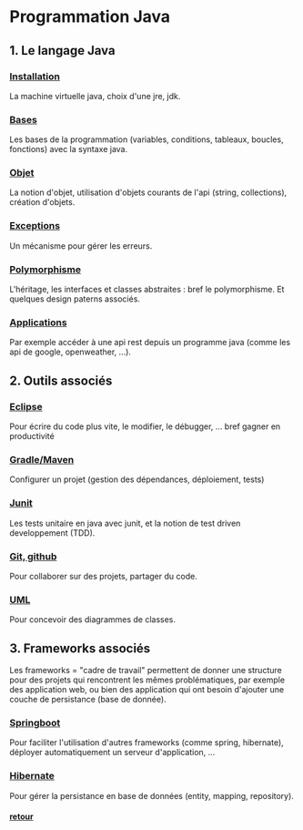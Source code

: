# Programmation Java


## 1. Le langage Java

### [Installation](langage/install/README.md)

La machine virtuelle java, choix d'une jre, jdk.

### [Bases](langage/base/README.md)

Les bases de la programmation (variables, conditions, tableaux, boucles, fonctions) avec la syntaxe java.

### [Objet](langage/objet/README.md)

La notion d'objet, utilisation d'objets courants de l'api (string, collections), création d'objets.

### [Exceptions](langage/exceptions/README.md)

Un mécanisme pour gérer les erreurs.

###  [Polymorphisme](langage/polymorphisme/README.md)

L'héritage, les interfaces et classes abstraites : bref le polymorphisme. Et quelques design paterns associés.

###  [Applications](langage/api-rest/README.md)

Par exemple accéder à une api rest depuis un programme java (comme les api de google, openweather, ...).


## 2. Outils associés

### [Eclipse](tools/eclipse/README.md)

Pour écrire du code plus vite, le modifier, le débugger, ... bref gagner en productivité

### [Gradle/Maven](tools/gradle/README.md)

Configurer un projet (gestion des dépendances, déploiement, tests)

### [Junit](tools/junit/README.md)

Les tests unitaire en java avec junit, et la notion de test driven developpement (TDD).

### [Git, github](tools/git/README.md)

Pour collaborer sur des projets, partager du code.

### [UML](tools/uml/README.md)

Pour concevoir des diagrammes de classes.


## 3. Frameworks associés

Les frameworks = "cadre de travail" permettent de donner une structure pour des projets qui rencontrent les mêmes problématiques, par exemple des application web, ou bien des application qui ont besoin d'ajouter une couche de persistance (base de donnée).

### [Springboot](frameworks/springboot/README.md)

Pour faciliter l'utilisation d'autres frameworks (comme spring, hibernate), déployer automatiquement un serveur d'application, ...

### [Hibernate](frameworks/hibernate/README.md)

Pour gérer la persistance en base de données (entity, mapping, repository).

#### [retour](../README.md)
